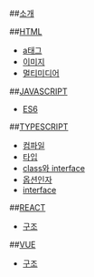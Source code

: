 ##[소개](README.md)


##[HTML]()
* [a태그](list/html/aTag.md)
* [이미지](list/html/image.md)
* [멀티미디어](list/html/multimedia.md)


##[JAVASCRIPT]()
* [ES6](list/javascript/es6.md)


##[TYPESCRIPT]()
* [컴파일](list/typescript/compile.md)
* [타입](list/typescript/type.md)
* [class와 interface](list/typescript/classandinterface.md)
* [옵션인자](list/typescript/optionpara.md)
* [interface](list/typescript/interface.md)


##[REACT]()
* [구조](list/react/structure.md)


##[VUE]()
* [구조](list/vue/structure.md)

